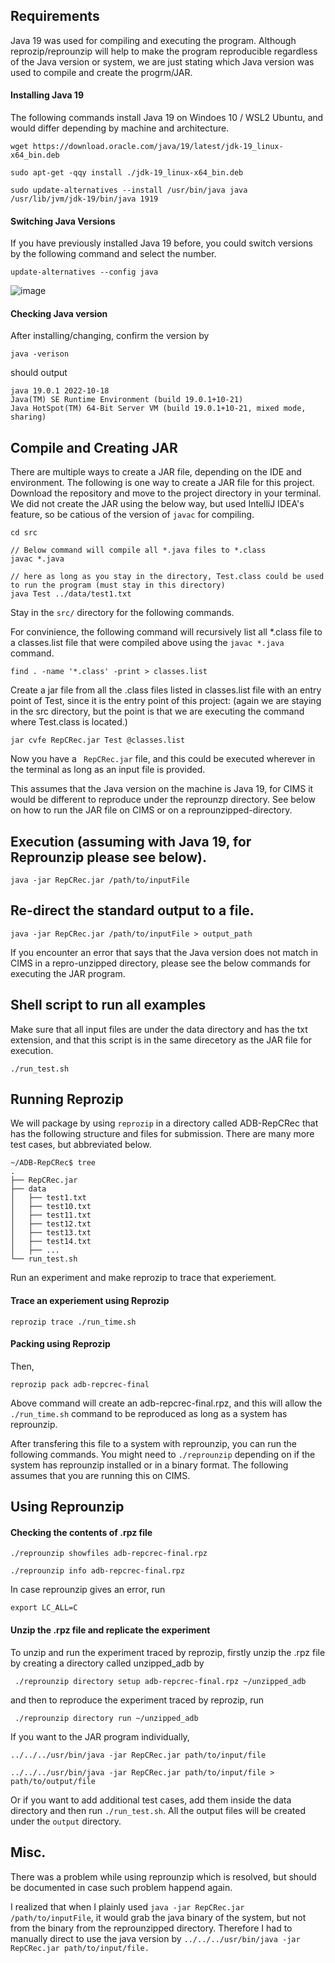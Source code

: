 
## Requirements

Java 19 was used for compiling and executing the program. Although reprozip/reprounzip will help to make the program reproducible regardless of the Java version or system, we are just stating which Java version was used to compile and create the progrm/JAR.


#### Installing Java 19

The following commands install Java 19 on Windoes 10 / WSL2 Ubuntu, and would differ depending by machine and architecture.
``` 
wget https://download.oracle.com/java/19/latest/jdk-19_linux-x64_bin.deb

sudo apt-get -qqy install ./jdk-19_linux-x64_bin.deb

sudo update-alternatives --install /usr/bin/java java /usr/lib/jvm/jdk-19/bin/java 1919
```

#### Switching Java Versions
If you have previously installed Java 19 before, you could switch versions by the following command and select the number.
```
update-alternatives --config java
```
![image](https://user-images.githubusercontent.com/15973953/204961738-51a39d1a-f775-4ff8-9152-fc0aecfd0f8f.png)

#### Checking Java version
After installing/changing, confirm the version by
```
java -verison
```
should output
```
java 19.0.1 2022-10-18
Java(TM) SE Runtime Environment (build 19.0.1+10-21)
Java HotSpot(TM) 64-Bit Server VM (build 19.0.1+10-21, mixed mode, sharing)
```


## Compile and Creating JAR

There are multiple ways to create a JAR file, depending on the IDE and environment.
The following is one way to create a JAR file for this project.
Download the repository and move to the project directory in your terminal.
We did not create the JAR using the below way, but used IntelliJ IDEA's feature, so be catious
of the version of ```javac``` for compiling.

``` 
cd src

// Below command will compile all *.java files to *.class
javac *.java

// here as long as you stay in the directory, Test.class could be used to run the program (must stay in this directory)
java Test ../data/test1.txt
```


Stay in the ``` src/ ``` directory for the following commands.

For convinience, the following command will recursively list all *.class file to a classes.list file that were compiled above using the ```javac *.java``` command.
```
find . -name '*.class' -print > classes.list
```

Create a jar file from all the .class files listed in classes.list file with an entry point of Test, since it is
the entry point of this project: (again we are staying in the src directory, but the point is that we are
executing the command where Test.class is located.)
```
jar cvfe RepCRec.jar Test @classes.list
```

Now you have a ``` RepCRec.jar``` file, and this could be executed wherever in the terminal as long as an input file is provided.

This assumes that the Java version on the machine is Java 19, for CIMS it would be different to reproduce under the reprounzp directory. See below on how to run the JAR file on CIMS or on a reprounzipped-directory.

## Execution (assuming with Java 19, for Reprounzip please see below).
```
java -jar RepCRec.jar /path/to/inputFile
```

## Re-direct the standard output to a file.
```
java -jar RepCRec.jar /path/to/inputFile > output_path
```

If you encounter an error that says that the Java version does not match in CIMS in a repro-unzipped directory, please see the below commands for executing the JAR program.


## Shell script to run all examples
Make sure that all input files are under the data directory and has the txt extension, and that this script is in the same direcetory as the JAR file for execution.

```
./run_test.sh
```

## Running Reprozip

We will package by using ```reprozip``` in a directory called ADB-RepCRec that has the following structure and files for submission. There are many more test cases, but abbreviated below.

```
~/ADB-RepCRec$ tree
.
├── RepCRec.jar
├── data
│   ├── test1.txt
│   ├── test10.txt
│   ├── test11.txt
│   ├── test12.txt
│   ├── test13.txt
│   ├── test14.txt
│   ├── ...
└── run_test.sh
```

Run an experiment and make reprozip to trace that experiement.

#### Trace an experiement using Reprozip
```
reprozip trace ./run_time.sh
```

#### Packing using Reprozip
Then,
```
reprozip pack adb-repcrec-final
```

Above command will create an adb-repcrec-final.rpz, and this will allow the ```./run_time.sh``` command to be reproduced as long as a system has reprounzip.

After transfering this file to a system with reprounzip, you can run the following commands. You might need to ```./reprounzip``` depending on if the system has reprounzip installed or in a binary format. The following assumes that you are running this on CIMS.

## Using Reprounzip

#### Checking the contents of .rpz file
```
./reprounzip showfiles adb-repcrec-final.rpz

./reprounzip info adb-repcrec-final.rpz
```

In case reprounzip gives an error, run 
```
export LC_ALL=C
```

#### Unzip the .rpz file and replicate the experiment

To unzip and run the experiment traced by reprozip, firstly unzip the .rpz file by creating a directory called unzipped_adb by
```
 ./reprounzip directory setup adb-repcrec-final.rpz ~/unzipped_adb 
```

and then to reproduce the experiment traced by reprozip, run
```
 ./reprounzip directory run ~/unzipped_adb 
```

If you want to the JAR program individually,
```
../../../usr/bin/java -jar RepCRec.jar path/to/input/file
 
../../../usr/bin/java -jar RepCRec.jar path/to/input/file > path/to/output/file

```

Or if you want to add additional test cases, add them inside the data directory and then run ```./run_test.sh```.
All the output files will be created under the ```output``` directory.

## Misc.

There was a problem while using reprounzip which is resolved, but should be documented in case such problem happend again.

I realized that when I plainly used ``` java -jar RepCRec.jar /path/to/inputFile ```, it would grab the java binary of the system, but not from the binary from the reprounzipped directory. Therefore I had to manually direct to use the java version by ```../../../usr/bin/java -jar RepCRec.jar path/to/input/file.```

